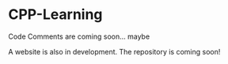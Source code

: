 # CPP-Learning
Code Comments are coming soon... maybe

A website is also in development.
The repository is coming soon!
